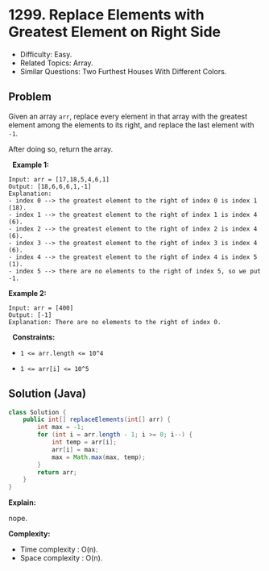 # 1299. Replace Elements with Greatest Element on Right Side

- Difficulty: Easy.
- Related Topics: Array.
- Similar Questions: Two Furthest Houses With Different Colors.

## Problem

Given an array ```arr```, replace every element in that array with the greatest element among the elements to its right, and replace the last element with ```-1```.

After doing so, return the array.

 
**Example 1:**

```
Input: arr = [17,18,5,4,6,1]
Output: [18,6,6,6,1,-1]
Explanation: 
- index 0 --> the greatest element to the right of index 0 is index 1 (18).
- index 1 --> the greatest element to the right of index 1 is index 4 (6).
- index 2 --> the greatest element to the right of index 2 is index 4 (6).
- index 3 --> the greatest element to the right of index 3 is index 4 (6).
- index 4 --> the greatest element to the right of index 4 is index 5 (1).
- index 5 --> there are no elements to the right of index 5, so we put -1.
```

**Example 2:**

```
Input: arr = [400]
Output: [-1]
Explanation: There are no elements to the right of index 0.
```

 
**Constraints:**


	
- ```1 <= arr.length <= 10^4```
	
- ```1 <= arr[i] <= 10^5```



## Solution (Java)

```java
class Solution {
    public int[] replaceElements(int[] arr) {
        int max = -1;
        for (int i = arr.length - 1; i >= 0; i--) {
            int temp = arr[i];
            arr[i] = max;
            max = Math.max(max, temp);
        }
        return arr;
    }
}
```

**Explain:**

nope.

**Complexity:**

* Time complexity : O(n).
* Space complexity : O(n).
